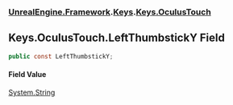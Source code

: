### [UnrealEngine.Framework](./UnrealEngine-Framework.md 'UnrealEngine.Framework').[Keys](./Keys.md 'UnrealEngine.Framework.Keys').[Keys.OculusTouch](./Keys-OculusTouch.md 'UnrealEngine.Framework.Keys.OculusTouch')
## Keys.OculusTouch.LeftThumbstickY Field
  
```csharp
public const LeftThumbstickY;
```
#### Field Value
[System.String](https://docs.microsoft.com/en-us/dotnet/api/System.String 'System.String')  
